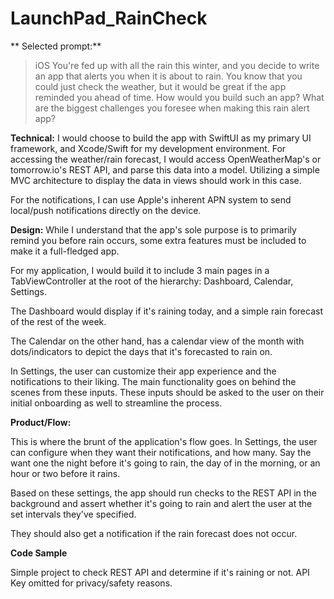 # LaunchPad_RainCheck

** Selected prompt:**
> iOS
> You're fed up with all the rain this winter, and you decide to write an app that alerts you when it is about to rain. You know that you could just check the weather, but it would be great if the app reminded you ahead of time. How would you build such an app? What are the biggest challenges you foresee when making this rain alert app?


**Technical:**
I would choose to build the app with SwiftUI as my primary UI framework, and Xcode/Swift for my development environment. For accessing the weather/rain forecast, I would access OpenWeatherMap's or tomorrow.io's REST API, and parse this data into a model. Utilizing a simple MVC architecture to display the data in views should work in this case.

For the notifications, I can use Apple's inherent APN system to send local/push notifications directly on the device.


**Design:**
While I understand that the app's sole purpose is to primarily remind you before rain occurs, some extra features must be included to make it a full-fledged app.

For my application, I would build it to include 3 main pages in a TabViewController at the root of the hierarchy: Dashboard, Calendar, Settings.

The Dashboard would display if it's raining today, and a simple rain forecast of the rest of the week.

The Calendar on the other hand, has a calendar view of the month with dots/indicators to depict the days that it's forecasted to rain on.

In Settings, the user can customize their app experience and the notifications to their liking. The main functionality goes on behind the scenes from these inputs. These inputs should be asked to the user on their initial onboarding as well to streamline the process.

**Product/Flow:**

This is where the brunt of the application's flow goes. In Settings, the user can configure when they want their notifications, and how many. Say the want one the night before it's going to rain, the day of in the morning, or an hour or two before it rains. 

Based on these settings, the app should run checks to the REST API in the background and assert whether it's going to rain and alert the user at the set intervals they've specified.

They should also get a notification if the rain forecast does not occur.

**Code Sample**

Simple project to check REST API and determine if it's raining or not. API Key omitted for privacy/safety reasons.
